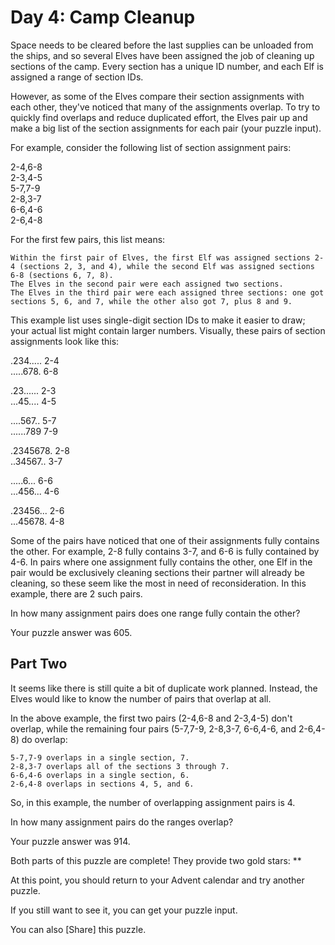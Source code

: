 ﻿# Day 4: Camp Cleanup

Space needs to be cleared before the last supplies can be unloaded from the ships, and so several Elves have been assigned the job of cleaning up sections of the camp. Every section has a unique ID number, and each Elf is assigned a range of section IDs.

However, as some of the Elves compare their section assignments with each other, they've noticed that many of the assignments overlap. To try to quickly find overlaps and reduce duplicated effort, the Elves pair up and make a big list of the section assignments for each pair (your puzzle input).

For example, consider the following list of section assignment pairs:

2-4,6-8  
2-3,4-5  
5-7,7-9  
2-8,3-7  
6-6,4-6  
2-6,4-8  

For the first few pairs, this list means:

    Within the first pair of Elves, the first Elf was assigned sections 2-4 (sections 2, 3, and 4), while the second Elf was assigned sections 6-8 (sections 6, 7, 8).
    The Elves in the second pair were each assigned two sections.
    The Elves in the third pair were each assigned three sections: one got sections 5, 6, and 7, while the other also got 7, plus 8 and 9.

This example list uses single-digit section IDs to make it easier to draw; your actual list might contain larger numbers. Visually, these pairs of section assignments look like this:

.234.....  2-4  
.....678.  6-8  

.23......  2-3  
...45....  4-5  

....567..  5-7  
......789  7-9  

.2345678.  2-8  
..34567..  3-7  

.....6...  6-6  
...456...  4-6  

.23456...  2-6  
...45678.  4-8  

Some of the pairs have noticed that one of their assignments fully contains the other. For example, 2-8 fully contains 3-7, and 6-6 is fully contained by 4-6. In pairs where one assignment fully contains the other, one Elf in the pair would be exclusively cleaning sections their partner will already be cleaning, so these seem like the most in need of reconsideration. In this example, there are 2 such pairs.

In how many assignment pairs does one range fully contain the other?

Your puzzle answer was 605.

## Part Two

It seems like there is still quite a bit of duplicate work planned. Instead, the Elves would like to know the number of pairs that overlap at all.

In the above example, the first two pairs (2-4,6-8 and 2-3,4-5) don't overlap, while the remaining four pairs (5-7,7-9, 2-8,3-7, 6-6,4-6, and 2-6,4-8) do overlap:

    5-7,7-9 overlaps in a single section, 7.
    2-8,3-7 overlaps all of the sections 3 through 7.
    6-6,4-6 overlaps in a single section, 6.
    2-6,4-8 overlaps in sections 4, 5, and 6.

So, in this example, the number of overlapping assignment pairs is 4.

In how many assignment pairs do the ranges overlap?

Your puzzle answer was 914.

Both parts of this puzzle are complete! They provide two gold stars: **

At this point, you should return to your Advent calendar and try another puzzle.

If you still want to see it, you can get your puzzle input.

You can also [Share] this puzzle.
